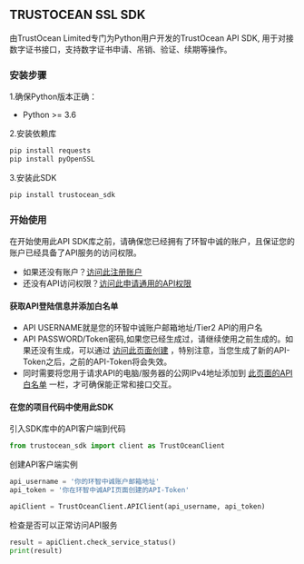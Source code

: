 ## TRUSTOCEAN SSL SDK
由TrustOcean Limited专门为Python用户开发的TrustOcean API SDK, 用于对接数字证书接口，支持数字证书申请、吊销、验证、续期等操作。

### 安装步骤
1.确保Python版本正确：
- Python >= 3.6

2.安装依赖库
```python
pip install requests
pip install pyOpenSSL
```

3.安装此SDK
```python
pip install trustocean_sdk
```

### 开始使用
在开始使用此API SDK库之前，请确保您已经拥有了环智中诚的账户，且保证您的账户已经具备了API服务的访问权限。
- 如果还没有账户？[访问此注册账户](https://console.trustocean.com/)
- 还没有API访问权限？[访问此申请通用的API权限](https://trustocean.com/partner-program)

#### 获取API登陆信息并添加白名单
- API USERNAME就是您的环智中诚账户邮箱地址/Tier2 API的用户名
- API PASSWORD/Token密码,如果您已经生成过，请继续使用之前生成的。如果还没有生成，可以通过 [访问此页面创建](https://console.trustocean.com/partner/api-setting) ，特别注意，当您生成了新的API-Token之后，之前的API-Token将会失效。
- 同时需要将您用于请求API的电脑/服务器的公网IPv4地址添加到 [此页面的API白名单](https://console.trustocean.com/partner/api-setting) 一栏，才可确保能正常和接口交互。

#### 在您的项目代码中使用此SDK
引入SDK库中的API客户端到代码
```python
from trustocean_sdk import client as TrustOceanClient
```
创建API客户端实例
```python
api_username = '你的环智中诚账户邮箱地址'
api_token = '你在环智中诚API页面创建的API-Token'

apiClient = TrustOceanClient.APIClient(api_username, api_token)
```
检查是否可以正常访问API服务
```python
result = apiClient.check_service_status()
print(result)
```

